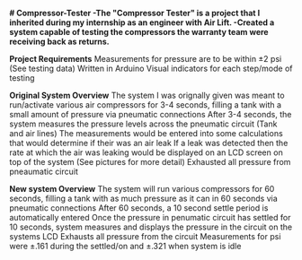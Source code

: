 **# Compressor-Tester
-The "Compressor Tester" is a project that I inherited during my internship as an engineer with Air Lift.
-Created a system capable of testing the compressors the warranty team were receiving back as returns.**

**Project Requirements**
Measurements for pressure are to be within ±2 psi (See testing data)
Written in Arduino
Visual indicators for each step/mode of testing


**Original System Overview**
The system I was orignally given was meant to run/activate various air compressors for 3-4 seconds, filling a tank with a small amount of pressure via pneumatic connections
After 3-4 seconds, the system measures the pressure levels across the pneumatic circuit (Tank and air lines)
The measurements would be entered into some calculations that would determine if their was an air leak
If a leak was detected then the rate at which the air was leaking would be displayed on an LCD screen on top of the system (See pictures for more detail)
Exhausted all pressure from pneaumatic circuit


**New system Overview**
The system will run various compressors for 60 seconds, filling a tank with as much pressure as it can in 60 seconds via pneumatic connections
After 60 seconds, a 10 second settle period is automatically entered
Once the pressure in penumatic circuit has settled for 10 seconds, system measures and displays the pressure in the circuit on the systems LCD
Exhausts all pressure from the circuit
Measurements for psi were ±.161 during the settled/on and ±.321 when system is idle
